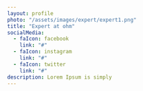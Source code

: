 ```yaml
---
layout: profile
photo: "/assets/images/expert/expert1.png"
title: "Expert at ohm"
socialMedia:
  - faIcon: facebook
    link: "#"
  - faIcon: instagram
    link: "#"
  - faIcon: twitter
    link: "#"
description: Lorem Ipsum is simply
---
```

